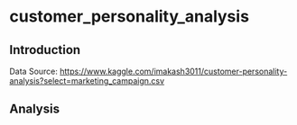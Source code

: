 # customer_personality_analysis

## Introduction 

Data Source: https://www.kaggle.com/imakash3011/customer-personality-analysis?select=marketing_campaign.csv

## Analysis

